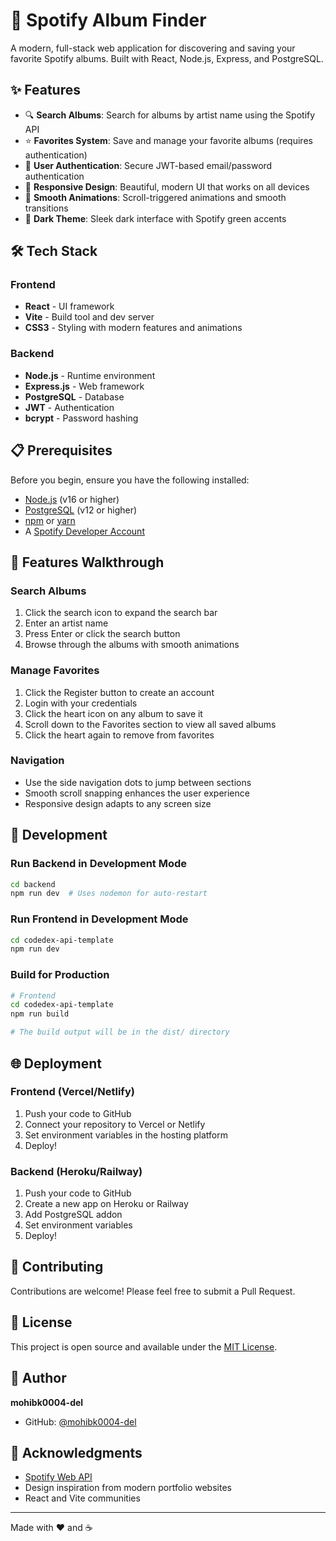 # 🎵 Spotify Album Finder

A modern, full-stack web application for discovering and saving your favorite Spotify albums. Built with React, Node.js, Express, and PostgreSQL.

## ✨ Features

- 🔍 **Search Albums**: Search for albums by artist name using the Spotify API
- ⭐ **Favorites System**: Save and manage your favorite albums (requires authentication)
- 🔐 **User Authentication**: Secure JWT-based email/password authentication
- 📱 **Responsive Design**: Beautiful, modern UI that works on all devices
- 🎨 **Smooth Animations**: Scroll-triggered animations and smooth transitions
- 🌙 **Dark Theme**: Sleek dark interface with Spotify green accents

## 🛠️ Tech Stack

### Frontend
- **React** - UI framework
- **Vite** - Build tool and dev server
- **CSS3** - Styling with modern features and animations

### Backend
- **Node.js** - Runtime environment
- **Express.js** - Web framework
- **PostgreSQL** - Database
- **JWT** - Authentication
- **bcrypt** - Password hashing

## 📋 Prerequisites

Before you begin, ensure you have the following installed:
- [Node.js](https://nodejs.org/) (v16 or higher)
- [PostgreSQL](https://www.postgresql.org/) (v12 or higher)
- [npm](https://www.npmjs.com/) or [yarn](https://yarnpkg.com/)
- A [Spotify Developer Account](https://developer.spotify.com/)


## 🎨 Features Walkthrough

### Search Albums
1. Click the search icon to expand the search bar
2. Enter an artist name
3. Press Enter or click the search button
4. Browse through the albums with smooth animations

### Manage Favorites
1. Click the Register button to create an account
2. Login with your credentials
3. Click the heart icon on any album to save it
4. Scroll down to the Favorites section to view all saved albums
5. Click the heart again to remove from favorites

### Navigation
- Use the side navigation dots to jump between sections
- Smooth scroll snapping enhances the user experience
- Responsive design adapts to any screen size

## 🔧 Development

### Run Backend in Development Mode

```bash
cd backend
npm run dev  # Uses nodemon for auto-restart
```

### Run Frontend in Development Mode

```bash
cd codedex-api-template
npm run dev
```

### Build for Production

```bash
# Frontend
cd codedex-api-template
npm run build

# The build output will be in the dist/ directory
```

## 🌐 Deployment

### Frontend (Vercel/Netlify)

1. Push your code to GitHub
2. Connect your repository to Vercel or Netlify
3. Set environment variables in the hosting platform
4. Deploy!

### Backend (Heroku/Railway)

1. Push your code to GitHub
2. Create a new app on Heroku or Railway
3. Add PostgreSQL addon
4. Set environment variables
5. Deploy!

## 🤝 Contributing

Contributions are welcome! Please feel free to submit a Pull Request.

## 📝 License

This project is open source and available under the [MIT License](LICENSE).

## 👤 Author

**mohibk0004-del**
- GitHub: [@mohibk0004-del](https://github.com/mohibk0004-del)

## 🙏 Acknowledgments

- [Spotify Web API](https://developer.spotify.com/documentation/web-api/)
- Design inspiration from modern portfolio websites
- React and Vite communities

---

Made with ❤️ and ☕

